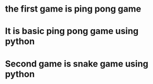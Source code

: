 # the first game is ping pong game
# It is basic ping pong game using python
# Second game is snake game using python
